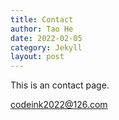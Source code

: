 ```yaml
---
title: Contact
author: Tao He
date: 2022-02-05
category: Jekyll
layout: post
---
```


This is an contact page.

codeink2022@126.com
